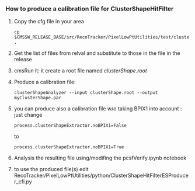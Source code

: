 ### How to produce a calibration file for ClusterShapeHitFilter

1. Copy the cfg file in your area

    ```shell
    cp $CMSSW_RELEASE_BASE/src/RecoTracker/PixelLowPtUtilities/test/clusterShapeExtractor_phase* .
    ```
2. Get the list of files from relval and substitute to those in the file in the release
3. cmsRun it: it create a root file named _clusterShape.root_
4. Produce a calibration file:

    ```shell
    clusterShapeAnalyzer --input clusterShape.root --output myClusterShape.par
    ```
5.  you can produce also a calibration file w/o taking BPIX1 into account : just change
    ```code
    process.clusterShapeExtractor.noBPIX1=False
    ```
    to
    ```code
    process.clusterShapeExtractor.noBPIX1=True
    ```

6. Analysis the resulting file using/modifing the pcsfVerify.ipynb notebook
7. to use the produced file(s) edit RecoTracker/PixelLowPtUtilities/python/ClusterShapeHitFilterESProducer_cfi.py
